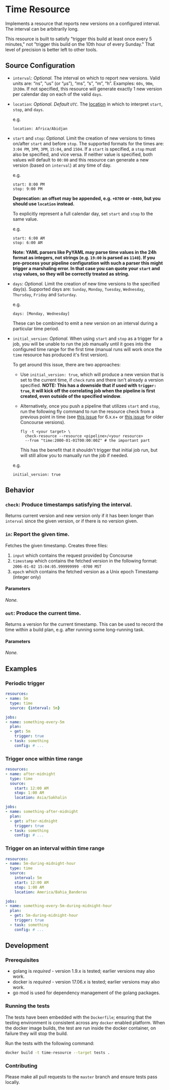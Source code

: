 # Time Resource

Implements a resource that reports new versions on a configured interval. The
interval can be arbitrarily long.

This resource is built to satisfy "trigger this build at least once every 5
minutes," not "trigger this build on the 10th hour of every Sunday." That
level of precision is better left to other tools.

## Source Configuration

* `interval`: *Optional.* The interval on which to report new versions. Valid
  units are: “ns”, “us” (or “µs”), “ms”, “s”, “m”, “h”. Examples: `60s`, `90m`,
  `1h30m`. If not specified, this resource will generate exactly 1 new version
  per calendar day on each of the valid `days`.

* `location`: *Optional. Default `UTC`.* The
  [location](https://en.wikipedia.org/wiki/List_of_tz_database_time_zones) in
  which to interpret `start`, `stop`, and `days`.

  e.g.

  ```
  location: Africa/Abidjan
  ```

* `start` and `stop`: *Optional.* Limit the creation of new versions to times
  on/after `start` and before `stop`. The supported formats for the times are:
  `3:04 PM`, `3PM`, `3PM`, `15:04`, and `1504`. If a `start` is specified, a
  `stop` must also be specified, and vice versa. If neither value is specified,
  both values will default to `00:00` and this resource can generate a new
  version (based on `interval`) at any time of day.

  e.g.

  ```
  start: 8:00 PM
  stop: 9:00 PM
  ```

  **Deprecation: an offset may be appended, e.g. `+0700` or `-0400`, but you
  should use `location` instead.**

  To explicitly represent a full calendar day, set `start` and `stop` to
  the same value.

  e.g.

  ```
  start: 6:00 AM
  stop: 6:00 AM
  ```

  **Note: YAML parsers like PyYAML may parse time values in the 24h format as integers, not strings (e.g. `19:00` is parsed as `1140`). If you pre-process your pipeline configuration with such a parser this might trigger a marshaling error. In that case you can quote your `start` and `stop` values, so they will be correctly treated as string.**

* `days`: *Optional.* Limit the creation of new time versions to the specified
  day(s). Supported days are: `Sunday`, `Monday`, `Tuesday`, `Wednesday`,
  `Thursday`, `Friday` and `Saturday`.

  e.g.

  ```
  days: [Monday, Wednesday]
  ```

  These can be combined to emit a new version on an interval during a particular
  time period.

* `initial_version`: *Optional.* When using `start` and `stop` as a trigger for
  a job, you will be unable to run the job manually until it goes into the
  configured time range for the first time (manual runs will work once the `time`
  resource has produced it's first version).

  To get around this issue, there are two approaches:
     * Use `initial_version: true`, which will produce a new version that is
       set to the current time, if `check` runs and there isn't already a version
       specified. **NOTE: This has a downside that if used with `trigger: true`, it will
       kick off the correlating job when the pipeline is first created, even
       outside of the specified window**.
     * Alternatively, once you push a pipeline that utilizes `start` and `stop`, run the
       following fly command to run the resource check from a previous point
       in time (see [this issue](https://github.com/concourse/time-resource/issues/24#issuecomment-689422764)
       for 6.x.x+ or [this issue](https://github.com/concourse/time-resource/issues/11#issuecomment-562385742)
       for older Concourse versions).

       ```
       fly -t <your target> \
         check-resource --resource <pipeline>/<your resource>
         --from "time:2000-01-01T00:00:00Z" # the important part
       ```

       This has the benefit that it shouldn't trigger that initial job run, but
       will still allow you to manually run the job if needed.

  e.g.

  ```
  initial_version: true
  ```

## Behavior

### `check`: Produce timestamps satisfying the interval.

Returns current version and new version only if it has been longer than `interval` since the
given version, or if there is no version given.


### `in`: Report the given time.

Fetches the given timestamp. Creates three files:
1. `input` which contains the request provided by Concourse
1. `timestamp` which contains the fetched version in the following format: `2006-01-02 15:04:05.999999999 -0700 MST`
1. `epoch` which contains the fetched version as a Unix epoch Timestamp (integer only)

#### Parameters

*None.*


### `out`: Produce the current time.

Returns a version for the current timestamp. This can be used to record the
time within a build plan, e.g. after running some long-running task.

#### Parameters

*None.*


## Examples

### Periodic trigger

```yaml
resources:
- name: 5m
  type: time
  source: {interval: 5m}

jobs:
- name: something-every-5m
  plan:
  - get: 5m
    trigger: true
  - task: something
    config: # ...
```

### Trigger once within time range

```yaml
resources:
- name: after-midnight
  type: time
  source:
    start: 12:00 AM
    stop: 1:00 AM
    location: Asia/Sakhalin

jobs:
- name: something-after-midnight
  plan:
  - get: after-midnight
    trigger: true
  - task: something
    config: # ...
```

### Trigger on an interval within time range

```yaml
resources:
- name: 5m-during-midnight-hour
  type: time
  source:
    interval: 5m
    start: 12:00 AM
    stop: 1:00 AM
    location: America/Bahia_Banderas

jobs:
- name: something-every-5m-during-midnight-hour
  plan:
  - get: 5m-during-midnight-hour
    trigger: true
  - task: something
    config: # ...
```

## Development

### Prerequisites

* golang is *required* - version 1.9.x is tested; earlier versions may also
  work.
* docker is *required* - version 17.06.x is tested; earlier versions may also
  work.
* go mod is used for dependency management of the golang packages.

### Running the tests

The tests have been embedded with the `Dockerfile`; ensuring that the testing
environment is consistent across any `docker` enabled platform. When the docker
image builds, the test are run inside the docker container, on failure they
will stop the build.

Run the tests with the following command:

```sh
docker build -t time-resource --target tests .
```

### Contributing

Please make all pull requests to the `master` branch and ensure tests pass
locally.
